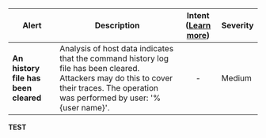 |Alert|Description|Intent ([Learn more](#intentions))|Severity|
|----|----|:----:|--|
|**An history file has been cleared**|Analysis of host data indicates that the command history log file has been cleared. Attackers may do this to cover their traces. The operation was performed by user: '%{user name}'.|-|Medium|
**TEST**
